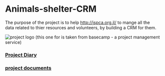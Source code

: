 # Animals-shelter-CRM

The purpose of the project is to help http://jspca.org.il/ to mange all the data related to thier resources and volunteers, by building a CRM for them.

![project logo (this one for is taken from basecamp - a project management service)](http://www.pets.org.il/UploadedFiles/Editor/JSPCA%20logo.jpg)

 
### [Project Diary](https://github.com/ahmad2806/CRM_final_project/diary)


### [project documents](https://github.com/ahmad2806/final-project-CRM/wiki/documents)





